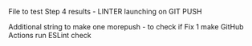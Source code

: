 File to test Step 4 results - LINTER launching on GIT PUSH

Additional string to make one morepush - to check if Fix 1 make GitHub Actions run ESLint check